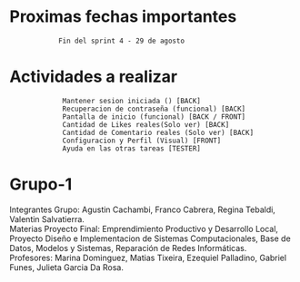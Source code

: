 # Proximas fechas importantes 
                Fin del sprint 4 - 29 de agosto 

# Actividades a realizar

                 Mantener sesion iniciada () [BACK]
                 Recuperacion de contraseña (funcional) [BACK]
                 Pantalla de inicio (funcional) [BACK / FRONT]
                 Cantidad de Likes reales(Solo ver) [BACK]
                 Cantidad de Comentario reales (Solo ver) [BACK]
                 Configuracion y Perfil (Visual) [FRONT]
                 Ayuda en las otras tareas [TESTER]
                 
                 

# Grupo-1
Integrantes Grupo: Agustin Cachambi, Franco Cabrera, Regina Tebaldi, Valentin Salvatierra.                                                               
Materias Proyecto Final: Emprendimiento Productivo y Desarrollo Local, Proyecto Diseño e Implementacion de Sistemas Computacionales, Base de Datos, Modelos y Sistemas, Reparación de Redes Informáticas.                                                                                                               
Profesores: Marina Dominguez, Matias Tixeira, Ezequiel Palladino, Gabriel Funes, Julieta Garcia Da Rosa.
